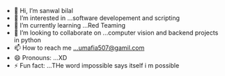 - 👋 Hi, I’m sanwal bilal
- 👀 I’m interested in ...software developement and scripting 
- 🌱 I’m currently learning ...Red Teaming
- 💞️ I’m looking to collaborate on ...computer vision and backend projects in python
- 📫 How to reach me ...umafia507@gamil.com
- 😄 Pronouns: ...XD
- ⚡ Fun fact: ...THe word impossible says itself i m possible 

<!---
Defalt-XD/Defalt-XD is a ✨ special ✨ repository because its `README.md` (this file) appears on your GitHub profile.
You can click the Preview link to take a look at your changes.
--->
